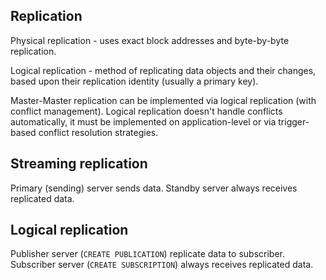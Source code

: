 Replication
-

Physical replication - uses exact block addresses and byte-by-byte replication.

Logical replication - method of replicating data objects and their changes,
based upon their replication identity (usually a primary key).

Master-Master replication can be implemented via logical replication (with conflict management).
Logical replication doesn't handle conflicts automatically, it must be implemented on application-level
or via trigger-based conflict resolution strategies.

## Streaming replication

Primary (sending) server sends data.
Standby server always receives replicated data.

## Logical replication

Publisher server (`CREATE PUBLICATION`) replicate data to subscriber.
Subscriber server (`CREATE SUBSCRIPTION`) always receives replicated data.
